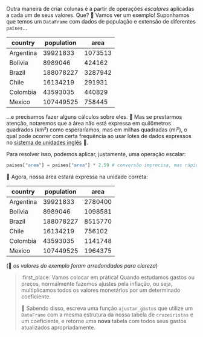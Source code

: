 Outra maneira de criar colunas é a partir de operações _escalares_ aplicadas a cada um de seus valores. Que? 🤨 Vamos ver um exemplo! Suponhamos que temos um `DataFrame` com dados de população e extensão de diferentes `países`...

|country|population|area|
|---|---|---|
|Argentina|39921833|1073513|
|Bolivia|8989046|424162|
|Brazil|188078227|3287942|
|Chile|16134219|291931|
|Colombia|43593035|440829|
|Mexico|107449525|758445|

...e precisamos fazer  alguns cálculos sobre eles. :eyes: Mas se prestarmos atenção, notaremos que a área não está expressa em quilômetros quadrados (km²) como esperaríamos, mas em milhas quadradas (mi²), o qual pode ocorrer com certa frequência ao usar lotes de dados expressos no [sistema de unidades inglês](https://pt.wikipedia.org/wiki/Unidade_inglesa) :shrug:.

Para resolver isso, podemos aplicar, justamente, uma operação escalar:

```python
paises["area"] = paises["area"] * 2.59 # conversão imprecisa, mas rápida de mi² a km²
```

:rainbow: Agora, nossa área estará expressa na unidade correta:

|country|population|area|
|---|---|---|
|Argentina|39921833|2780400|
|Bolivia|8989046|1098581|
|Brazil|188078227|8515770|
|Chile|16134219|756102|
|Colombia|43593035|1141748|
|Mexico|107449525|1964375|

(:pencil: _os valores do exemplo foram arredondados para clareza_)

>  :first_place: Vamos colocar em prática! Quando estudamos gastos ou preços, normalmente fazemos ajustes pela inflação, ou seja, multiplicamos todos os valores monetários por um determinado coeficiente.
>
> :money_with_wings: Sabendo disso, escreva uma função `ajustar_gastos` que utilize um `DataFrame` com a mesma estrutura da nossa tabela de `cruzeiristas` e um coeficiente, e retorne uma **nova** tabela com todos seus gastos atualizados apropriadamente.

